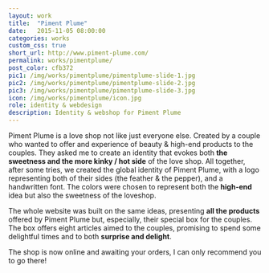 ```yaml
---
layout: work
title:  "Piment Plume"
date:   2015-11-05 08:00:00
categories: works
custom_css: true
short_url: http://www.piment-plume.com/
permalink: works/pimentplume/
post_color: cfb372
pic1: /img/works/pimentplume/pimentplume-slide-1.jpg
pic2: /img/works/pimentplume/pimentplume-slide-2.jpg
pic3: /img/works/pimentplume/pimentplume-slide-3.jpg
icon: /img/works/pimentplume/icon.jpg
role: identity & webdesign
description: Identity & webshop for Piment Plume
---
```


Piment Plume is a love shop not like just everyone else. Created by a couple who wanted to offer and experience of beauty & high-end products to the couples. They asked me to create an identity that evokes both **the sweetness and the more kinky / hot side** of the love shop. All together, after some tries, we created the global identity of Piment Plume, with a logo representing both of their sides (the feather & the pepper), and a handwritten font. The colors were chosen to represent both the **high-end** idea but also the sweetness of the loveshop.

The whole website was built on the same ideas, presenting **all the products** offered by Piment Plume but, especially, their special box for the couples. The box offers eight articles aimed to the couples, promising to spend some delightful times and to both **surprise and delight**.

The shop is now online and awaiting your orders, I can only recommend you to go there!
